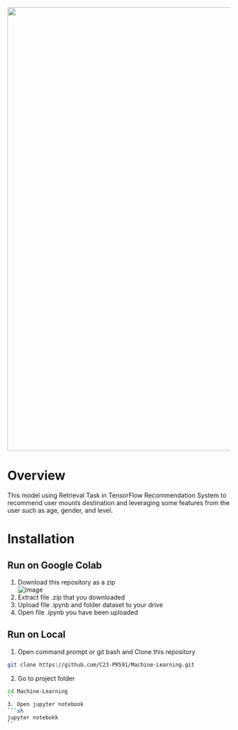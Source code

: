 <div align="center">
  <img src="https://github.com/C23-PR591/C23-PR591/blob/main/background.png" width="1000" height="auto" />
</div>

# Overview
This model using Retrieval Task in TensorFlow Recommendation System to recommend user mounts destination and leveraging some features from the user such as age, gender, and level. 

# Installation 
## Run on Google Colab
  1. Download this repository as a zip </br>
     ![image](https://github.com/C23-PR591/Machine-Learning/assets/81844359/d5924a20-7a4e-470a-bd81-ff793f897e05)
  2. Extract file .zip that you downloaded
  3. Upload file .ipynb and folder dataset to your drive
  4. Open file .ipynb you have been uploaded
 
## Run on Local
  1. Open command prompt or git bash and Clone this repository 
   ```sh
   git clone https://github.com/C23-PR591/Machine-Learning.git
   ```
   
  2. Go to project folder
   ```sh
   cd Machine-Learning
   ``
  3. Open jupyter notebook
   ```sh
   jupyter notebokk
   ``
